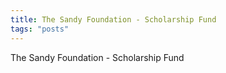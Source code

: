 ```yaml
---
title: The Sandy Foundation - Scholarship Fund
tags: "posts"
---
```


The Sandy Foundation - Scholarship Fund

